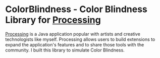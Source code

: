 ColorBlindness - Color Blindness Library for [Processing](http://processing.org)
=============================================================

[Processing](http://processing.org) is a Java application popular with artists and creative technologists like myself. Processing allows users to build extensions to expand the application's features and to share those tools with the community.  I built this library to simulate Color Blindness.

